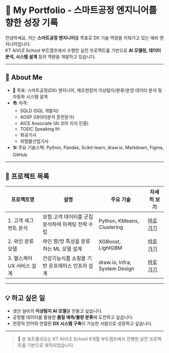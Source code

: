 # 📁 My Portfolio - 스마트공정 엔지니어를 향한 성장 기록

안녕하세요, 저는 **스마트공정 엔지니어**를 목표로 DX 기술 역량을 키워가고 있는 예비 엔지니어입니다.  
KT AIVLE School 부트캠프에서 수행한 실전 프로젝트를 기반으로 **AI 모델링, 데이터 분석, 시스템 설계** 등의 역량을 개발하고 있습니다.

---

## 🧭 About Me

- 🎯 목표: 스마트공정(DX) 엔지니어, 제조현장의 이상탐지/분류/운영 데이터 분석 및 자동화 시스템 설계
- 📚 자격:
  - SQLD (SQL 개발자)
  - ADSP (데이터분석 준전문가)
  - AICE Associate (AI 코어 지식 인증)
  - TOEIC Speaking IH
  - 화공기사
  - 위험물산업기사
- 🛠 주요 기술스택: Python, Pandas, Scikit-learn, draw.io, Markdown, Figma, GitHub

---

## 📌 프로젝트 목록

| 프로젝트명 | 설명 | 주요 기술 | 자세히 보기 |
|------------|------|-----------|-------------|
| 1. 고객 세그먼트 분석 | 보험 고객 데이터를 군집 분석하여 마케팅 전략 수립 | Python, KMeans, Clustering | [바로가기](./Project1_CustomerSegmentation/README.md) |
| 2. 와인 분류 모델 | 와인 향/맛 특성을 분류하는 ML 모델 설계 | XGBoost, LightGBM | [바로가기](./Project2_WineClassification/2차_프로젝트_README.md) |
| 3. 헬스케어 UX 서비스 설계 | 건강기능식품 쇼핑몰 기반 온프레미스 인프라 설계 | draw.io, Infra, System Design | [바로가기](./Project3_HealthcareUXService/Project3_README.md) |

---

## 💡 하고 싶은 일

- 생산 설비의 **이상탐지 AI 모델**을 만들고 싶습니다.
- 공정별 데이터를 활용한 **품질 예측/불량 분류**에 도전하고 싶습니다.
- 현장의 언어와 연결된 **DX 시스템 구축**이 가능한 사람으로 성장하고 싶습니다.

---

> 📌 본 포트폴리오는 KT AIVLE School 6개월 부트캠프에서 진행한 실전 프로젝트를 기반으로 제작되었습니다.
